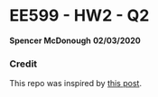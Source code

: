 # EE599 - HW2 - Q2
**Spencer McDonough**
**02/03/2020**

### Credit

This repo was inspired by [this post](https://github.com/ourarash/cpp-template).
